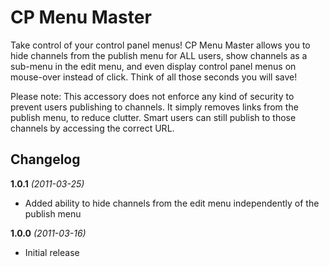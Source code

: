 CP Menu Master
==============

Take control of your control panel menus! CP Menu Master allows you to hide channels from the
publish menu for ALL users, show channels as a sub-menu in the edit menu, and even display
control panel menus on mouse-over instead of click. Think of all those seconds you will save!

Please note: This accessory does not enforce any kind of security to prevent users publishing
to channels. It simply removes links from the publish menu, to reduce clutter. Smart users
can still publish to those channels by accessing the correct URL.

Changelog
--------

**1.0.1** *(2011-03-25)*

* Added ability to hide channels from the edit menu independently of the publish menu

**1.0.0** *(2011-03-16)*

* Initial release
